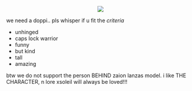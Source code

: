 <p align="center">
<img src=https://litter.catbox.moe/z6xmrfy26wi4yxzy.jpg>
</p>

we need a doppi.. pls whisper if u fit the *criteria*
- unhinged
- caps lock warrior
- funny
- but kind
- tall
- amazing

btw we do not support the person BEHIND zaion lanzas model. i like THE CHARACTER, n lore xsoleil will always be loved!!!
